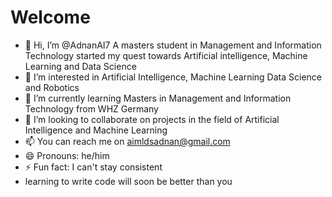 # Welcome 
- 👋 Hi, I’m @AdnanAI7 A masters student in Management and Information Technology started my quest towards Artificial intelligence, Machine Learning and Data Science 
- 👀 I’m interested in Artificial Intelligence, Machine Learning Data Science and Robotics 
- 🌱 I’m currently learning Masters in Management and Information Technology from WHZ Germany 
- 💞️ I’m looking to collaborate on projects in the field of Artificial Intelligence and Machine Learning 
- 📫 You can reach me on aimldsadnan@gmail.com
- 😄 Pronouns: he/him
- ⚡ Fun fact: I can't stay consistent
- learning to write code will soon be better than you 

<!---
AdnanAI7/AdnanAI7 is a ✨ special ✨ repository because its `README.md` (this file) appears on your GitHub profile.
You can click the Preview link to take a look at your changes.
--->
